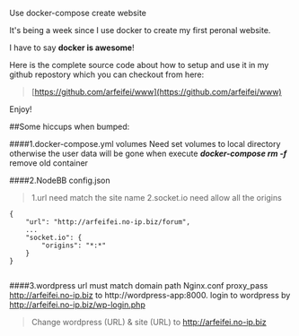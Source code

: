 Use docker-compose create website

It's being a week since I use docker to create my first peronal website.

I have to say **docker is awesome**!

Here is the complete source code about how to setup and use it in my github repostory which you can checkout from here:
>[https://github.com/arfeifei/www](https://github.com/arfeifei/www)

Enjoy!

##Some hiccups when bumped:
>
####1.docker-compose.yml volumes
Need set volumes to local directory otherwise the user data will be gone when execute ***docker-compose rm -f*** remove old container 

####2.NodeBB config.json
>1.url need match the site name
2.socket.io need allow all the origins
```
{
    "url": "http://arfeifei.no-ip.biz/forum",
    ...
    "socket.io": {
        "origins": "*:*"
    }
} 
        
```
####3.wordpress url must match domain path
Nginx.conf proxy_pass http://arfeifei.no-ip.biz to http://wordpress-app:8000.
login to wordpress by http://arfeifei.no-ip.biz/wp-login.php 
>Change wordpress (URL) & site (URL) to http://arfeifei.no-ip.biz

